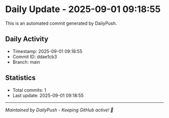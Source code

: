 # Daily Update - 2025-09-01 09:18:55

This is an automated commit generated by DailyPush.

## Daily Activity
- Timestamp: 2025-09-01 09:18:55
- Commit ID: ddae1cb3
- Branch: main

## Statistics
- Total commits: 1
- Last update: 2025-09-01 09:18:55

---
*Maintained by DailyPush - Keeping GitHub active! 🚀*
